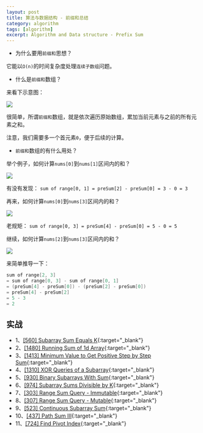 ```yaml
---
layout: post
title: 算法与数据结构 - 前缀和总结
category: algorithm
tags: [algorithm]
excerpt: Algorithm and Data structure - Prefix Sum  
---
```



- 为什么要用`前缀和`思想？  

它能以`O(n)`的时间复杂度处理`连续子数组`问题。  

- 什么是`前缀和`数组？  

来看下示意图：  

![](https://yyc-images.oss-cn-beijing.aliyuncs.com/leetcode_560_presum_1.png)  

很简单，所谓`前缀和`数组，就是依次遍历原始数组，累加当前元素与之前的所有元素之和。  

注意，我们需要多一个首元素`0`，便于后续的计算。  

- `前缀和`数组的有什么用处？  

举个例子，如何计算`nums[0]`到`nums[1]`区间内的和？  

![](https://yyc-images.oss-cn-beijing.aliyuncs.com/leetcode_560_presum_2.png)  

有没有发现： `sum of range[0, 1] = preSum[2] - preSum[0] = 3 - 0 = 3`    


再来，如何计算`nums[0]`到`nums[3]`区间内的和？   

![](https://yyc-images.oss-cn-beijing.aliyuncs.com/leetcode_560_presum_3.png)  

老规矩： `sum of range[0, 3] = preSum[4] - preSum[0] = 5 - 0 = 5`    


继续，如何计算`nums[2]`到`nums[3]`区间内的和？   

![](https://yyc-images.oss-cn-beijing.aliyuncs.com/leetcode_560_presum_4.png)  

来简单推导一下：  

``` java
sum of range[2, 3]
= sum of range[0, 3] - sum of range[0, 1]
= (preSum[4] - preSum[0]) - (preSum[2] - preSum[0])
= preSum[4] - preSum[2]
= 5 - 3
= 2
```


## 实战        

- 1、[[560] Subarray Sum Equals K](http://yaoyichen.cn/algorithm/2020/06/30/leetcode-560.html){:target="_blank"}  
- 2、[[1480] Running Sum of 1d Array](http://yaoyichen.cn/algorithm/2020/06/30/leetcode-1480.html){:target="_blank"}  
- 3、[[1413] Minimum Value to Get Positive Step by Step Sum](http://yaoyichen.cn/algorithm/2020/06/30/leetcode-1413.html){:target="_blank"}  
- 4、[[1310] XOR Queries of a Subarray](http://yaoyichen.cn/algorithm/2020/07/01/leetcode-1310.html){:target="_blank"}  
- 5、[[930] Binary Subarrays With Sum](http://yaoyichen.cn/algorithm/2020/07/01/leetcode-930.html){:target="_blank"}  
- 6、[[974] Subarray Sums Divisible by K](http://yaoyichen.cn/algorithm/2020/06/30/leetcode-974.html){:target="_blank"}  
- 7、[[303] Range Sum Query - Immutable](http://yaoyichen.cn/algorithm/2020/06/30/leetcode-303.html){:target="_blank"}  
- 8、[[307] Range Sum Query - Mutable](http://yaoyichen.cn/algorithm/2020/06/30/leetcode-307.html){:target="_blank"}  
- 9、[[523] Continuous Subarray Sum](http://yaoyichen.cn/algorithm/2020/06/30/leetcode-523.html){:target="_blank"}  
- 10、[[437] Path Sum III](http://yaoyichen.cn/algorithm/2020/04/06/leetcode-437.html){:target="_blank"}  
- 11、[[724] Find Pivot Index](http://yaoyichen.cn/algorithm/2020/07/01/leetcode-724.html){:target="_blank"}  





